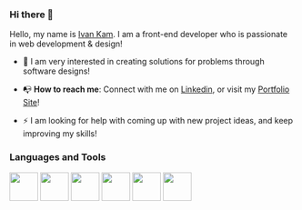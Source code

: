 ### Hi there 👋

Hello, my name is <a href="https://www.linkedin.com/in/ivan-kam00/">Ivan Kam</a>. I am a front-end developer who is passionate in web development & design! 

<ul>
  <li>
    <p>&#127750 I am very interested in creating solutions for problems through software designs!
  </li>
  <li>
    <p>&#128237 <b>How to reach me</b>: Connect with me on <a href="https://www.linkedin.com/in/ivan-kam00/">Linkedin</a>, or visit my <a href="https://ivodesign.link/">Portfolio Site</a>!
  </li>
  <li>
    <p>⚡ I am looking for help with coming up with new project ideas, and keep improving my skills!</p>
  </li>
</ul>

<h3>Languages and Tools</h3>
<img src="https://cdn-icons-png.flaticon.com/512/5968/5968267.png" width="50px" height="50px">
<img src="https://cdn-icons-png.flaticon.com/512/5968/5968242.png" width="50px" height="50px">
<img src="https://cdn-icons-png.flaticon.com/512/5968/5968267.png" width="50px" height="50px">
<img src="https://cdn-icons-png.flaticon.com/512/5968/5968267.png" width="50px" height="50px">
<img src="https://cdn-icons-png.flaticon.com/512/5968/5968267.png" width="50px" height="50px">
<img src="https://cdn-icons-png.flaticon.com/512/5968/5968267.png" width="50px" height="50px">
<!--
**ivankam123/ivankam123** is a ✨ _special_ ✨ repository because its `README.md` (this file) appears on your GitHub profile.

Here are some ideas to get you started:

- 🔭 I’m currently working on ...
- 🌱 I’m currently learning ...
- 👯 I’m looking to collaborate on ...
- 🤔 I’m looking for help with ...
- 💬 Ask me about ...
- 📫 How to reach me: ...
- 😄 Pronouns: ...
- ⚡ Fun fact: ...
-->
